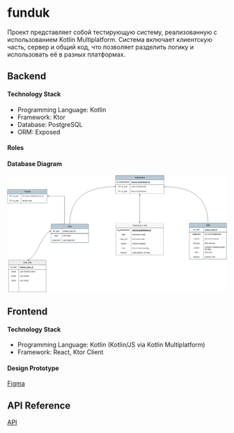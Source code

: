 
# funduk

Проект представляет собой тестирующую систему, реализованную с использованием Kotlin Multiplatform. Система включает клиентскую часть, сервер и общий код, что позволяет разделить логику и использовать её в разных платформах.
## Backend

#### Technology Stack
- Programming Language: Kotlin
- Framework: Ktor
- Database: PostgreSQL
- ORM: Exposed

#### Roles

#### Database Diagram

![Database Diagram](/images/diagram.png)
## Frontend

#### Technology Stack
- Programming Language: Kotlin (Kotlin/JS via Kotlin Multiplatform)
- Framework: React, Ktor Client

#### Design Prototype

[Figma](https://www.figma.com/design/M9TR2k9xhBSGOADXkkEMxV/PC?node-id=0-1&t=iBpw1mR7k9AZp8R3-1)
## API Reference

[API](/documentation/API.md)
